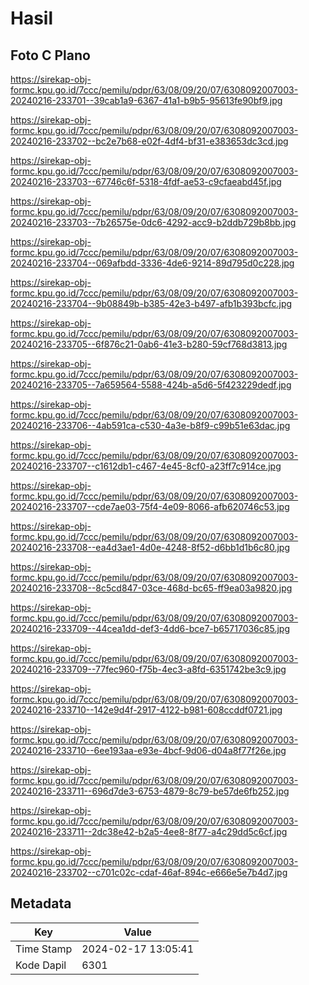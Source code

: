 # Hasil

## Foto C Plano

https://sirekap-obj-formc.kpu.go.id/7ccc/pemilu/pdpr/63/08/09/20/07/6308092007003-20240216-233701--39cab1a9-6367-41a1-b9b5-95613fe90bf9.jpg

https://sirekap-obj-formc.kpu.go.id/7ccc/pemilu/pdpr/63/08/09/20/07/6308092007003-20240216-233702--bc2e7b68-e02f-4df4-bf31-e383653dc3cd.jpg

https://sirekap-obj-formc.kpu.go.id/7ccc/pemilu/pdpr/63/08/09/20/07/6308092007003-20240216-233703--67746c6f-5318-4fdf-ae53-c9cfaeabd45f.jpg

https://sirekap-obj-formc.kpu.go.id/7ccc/pemilu/pdpr/63/08/09/20/07/6308092007003-20240216-233703--7b26575e-0dc6-4292-acc9-b2ddb729b8bb.jpg

https://sirekap-obj-formc.kpu.go.id/7ccc/pemilu/pdpr/63/08/09/20/07/6308092007003-20240216-233704--069afbdd-3336-4de6-9214-89d795d0c228.jpg

https://sirekap-obj-formc.kpu.go.id/7ccc/pemilu/pdpr/63/08/09/20/07/6308092007003-20240216-233704--9b08849b-b385-42e3-b497-afb1b393bcfc.jpg

https://sirekap-obj-formc.kpu.go.id/7ccc/pemilu/pdpr/63/08/09/20/07/6308092007003-20240216-233705--6f876c21-0ab6-41e3-b280-59cf768d3813.jpg

https://sirekap-obj-formc.kpu.go.id/7ccc/pemilu/pdpr/63/08/09/20/07/6308092007003-20240216-233705--7a659564-5588-424b-a5d6-5f423229dedf.jpg

https://sirekap-obj-formc.kpu.go.id/7ccc/pemilu/pdpr/63/08/09/20/07/6308092007003-20240216-233706--4ab591ca-c530-4a3e-b8f9-c99b51e63dac.jpg

https://sirekap-obj-formc.kpu.go.id/7ccc/pemilu/pdpr/63/08/09/20/07/6308092007003-20240216-233707--c1612db1-c467-4e45-8cf0-a23ff7c914ce.jpg

https://sirekap-obj-formc.kpu.go.id/7ccc/pemilu/pdpr/63/08/09/20/07/6308092007003-20240216-233707--cde7ae03-75f4-4e09-8066-afb620746c53.jpg

https://sirekap-obj-formc.kpu.go.id/7ccc/pemilu/pdpr/63/08/09/20/07/6308092007003-20240216-233708--ea4d3ae1-4d0e-4248-8f52-d6bb1d1b6c80.jpg

https://sirekap-obj-formc.kpu.go.id/7ccc/pemilu/pdpr/63/08/09/20/07/6308092007003-20240216-233708--8c5cd847-03ce-468d-bc65-ff9ea03a9820.jpg

https://sirekap-obj-formc.kpu.go.id/7ccc/pemilu/pdpr/63/08/09/20/07/6308092007003-20240216-233709--44cea1dd-def3-4dd6-bce7-b65717036c85.jpg

https://sirekap-obj-formc.kpu.go.id/7ccc/pemilu/pdpr/63/08/09/20/07/6308092007003-20240216-233709--77fec960-f75b-4ec3-a8fd-6351742be3c9.jpg

https://sirekap-obj-formc.kpu.go.id/7ccc/pemilu/pdpr/63/08/09/20/07/6308092007003-20240216-233710--142e9d4f-2917-4122-b981-608ccddf0721.jpg

https://sirekap-obj-formc.kpu.go.id/7ccc/pemilu/pdpr/63/08/09/20/07/6308092007003-20240216-233710--6ee193aa-e93e-4bcf-9d06-d04a8f77f26e.jpg

https://sirekap-obj-formc.kpu.go.id/7ccc/pemilu/pdpr/63/08/09/20/07/6308092007003-20240216-233711--696d7de3-6753-4879-8c79-be57de6fb252.jpg

https://sirekap-obj-formc.kpu.go.id/7ccc/pemilu/pdpr/63/08/09/20/07/6308092007003-20240216-233711--2dc38e42-b2a5-4ee8-8f77-a4c29dd5c6cf.jpg

https://sirekap-obj-formc.kpu.go.id/7ccc/pemilu/pdpr/63/08/09/20/07/6308092007003-20240216-233702--c701c02c-cdaf-46af-894c-e666e5e7b4d7.jpg


## Metadata

| Key        | Value               |
| ---------- | ------------------- |
| Time Stamp | 2024-02-17 13:05:41 |
| Kode Dapil | 6301                |



